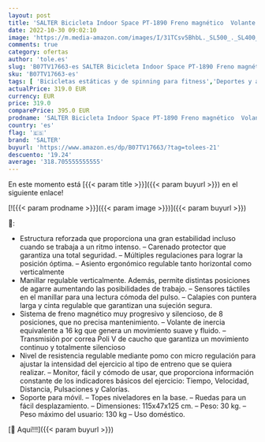 ```yaml
---
layout: post
title: 'SALTER Bicicleta Indoor Space PT-1890 Freno magnético  Volante de inercia Equivalente a 16kg  transmisión por Correa Poli V de Caucho  Uso doméstico sin limite de Horas de Uso.'
date: 2022-10-30 09:02:10
image: 'https://m.media-amazon.com/images/I/31TCsv5BhbL._SL500_._SL400_.jpg'
comments: true
category: ofertas
author: 'tole.es'
slug: 'B07TV17663-es SALTER Bicicleta Indoor Space PT-1890 Freno magnético...'
sku: 'B07TV17663-es'
tags: [ 'Bicicletas estáticas y de spinning para fitness','Deportes y aire libre','Fitness y ejercicio','Máquinas de cardio para fitness','bicicleta','salter','🇪🇸', ]
actualPrice: 319.0 EUR
currency: EUR
price: 319.0
comparePrice: 395.0 EUR
prodname: 'SALTER Bicicleta Indoor Space PT-1890 Freno magnético  Volante de inercia Equivalente a 16kg  transmisión por Correa Poli V de Caucho  Uso doméstico sin limite de Horas de Uso.'
country: 'es'
flag: '🇪🇸'
brand: 'SALTER'
buyurl: 'https://www.amazon.es/dp/B07TV17663/?tag=tolees-21'
descuento: '19.24'
average: '318.705555555555'
---
```


En este momento está [{{< param title >}}]({{< param buyurl >}}) en el siguiente enlace!

[![{{< param prodname >}}]({{< param image >}})]({{< param buyurl >}})

🔎:

- Estructura reforzada que proporciona una gran estabilidad incluso cuando se trabaja a un ritmo intenso. – Carenado protector que garantiza una total seguridad. – Múltiples regulaciones para lograr la posición óptima. – Asiento ergonómico regulable tanto horizontal como verticalmente
- Manillar regulable verticalmente. Además, permite distintas posiciones de agarre aumentando las posibilidades de trabajo. – Sensores táctiles en el manillar para una lectura cómoda del pulso. – Calapies con puntera larga y cinta regulable que garantizan una sujeción segura.
- Sistema de freno magnético muy progresivo y silencioso, de 8 posiciones, que no precisa mantenimiento. – Volante de inercia equivalente a 16 kg que genera un movimiento suave y fluido. – Transmisión por correa Poli V de caucho que garantiza un movimiento continuo y totalmente silencioso
- Nivel de resistencia regulable mediante pomo con micro regulación para ajustar la intensidad del ejercicio al tipo de entreno que se quiera realizar. – Monitor, fácil y cómodo de usar, que proporciona información constante de los indicadores básicos del ejercicio: Tiempo, Velocidad, Distancia, Pulsaciones y Calorías.
- Soporte para móvil. – Topes niveladores en la base. – Ruedas para un fácil desplazamiento. – Dimensiones: 115x47x125 cm. – Peso: 30 kg. – Peso máximo del usuario: 130 kg – Uso doméstico.

[🛒 Aquí!!!]({{< param buyurl >}})
